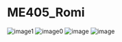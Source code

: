 # ME405_Romi
![image1](https://github.com/user-attachments/assets/4c83a1d7-53ff-4788-8b39-0844754e152d)
![image0](https://github.com/user-attachments/assets/4b948b96-745c-4155-9ff5-fa4173e7f579)
![image](https://github.com/user-attachments/assets/254409aa-eb37-448f-8fd5-a06ac079c9aa)
![image](https://github.com/user-attachments/assets/4893dd7f-52cb-4422-808b-9b6b2304b2e8)


